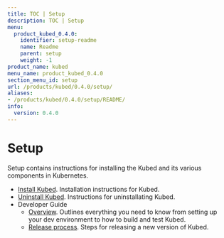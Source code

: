 ```yaml
---
title: TOC | Setup
description: TOC | Setup
menu:
  product_kubed_0.4.0:
    identifier: setup-readme
    name: Readme
    parent: setup
    weight: -1
product_name: kubed
menu_name: product_kubed_0.4.0
section_menu_id: setup
url: /products/kubed/0.4.0/setup/
aliases:
- /products/kubed/0.4.0/setup/README/
info:
  version: 0.4.0
---
```


# Setup

Setup contains instructions for installing the Kubed and its various components in Kubernetes.

- [Install Kubed](/products/kubed/0.4.0/setup/install). Installation instructions for Kubed.
- [Uninstall Kubed](/products/kubed/0.4.0/setup/uninstall). Instructions for uninstallating Kubed.
- Developer Guide
  - [Overview](/products/kubed/0.4.0/setup/developer-guide/overview). Outlines everything you need to know from setting up your dev environment to how to build and test Kubed.
  - [Release process](/products/kubed/0.4.0/setup/developer-guide/release). Steps for releasing a new version of Kubed.
